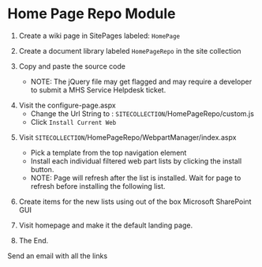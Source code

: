 Home Page Repo Module
=====================

<!-- This solution is a custom Javascript interface that mimics the creation of web parts available on Microsoft SharePoint. When an out of the box wiki page is created, the custom web parts are dynmically created and controlled from the lists created by the custom interface. This platform provides some templates to choose from when creating a custom home page. Users are not limited to the three templates provided, the interface allows for changes to any of the templates when once installed.
select a template it filters the lists required for the selected template. -->


<!-- https://info.health.mil/sites/dos/J3/HomePageRepo/Forms/AllItems.aspx -->


<!-- https://info.health.mil/sites/dos/J3/SitePages/Forms/AllPages.aspx -->
1. Create a wiki page in SitePages labeled: `HomePage`

2. Create a document library labeled `HomePageRepo` in the site collection

3. Copy and paste the source code
    - NOTE: The jQuery file may get flagged and may require a developer to submit a MHS Service Helpdesk ticket.

<!-- https://info.health.mil/sites/dos/J3/HomePageRepo/configure-page.aspx -->
4. Visit the configure-page.aspx
    - Change the Url String to : `SITECOLLECTION`/HomePageRepo/custom.js
    - Click `Install Current Web`

<!-- https://info.health.mil/sites/dos/J3/HomePageRepo/WebpartManager/index.aspx -->
5. Visit `SITECOLLECTION`/HomePageRepo/WebpartManager/index.aspx
    - Pick a template from the top navigation element
    - Install each individual filtered web part lists by clicking the install button.
    - NOTE: Page will refresh after the list is installed. Wait for page to refresh before installing the following list.

6. Create items for the new lists using out of the box Microsoft SharePoint GUI
7. Visit homepage and make it the default landing page.
8. The End.

Send an email with all the links